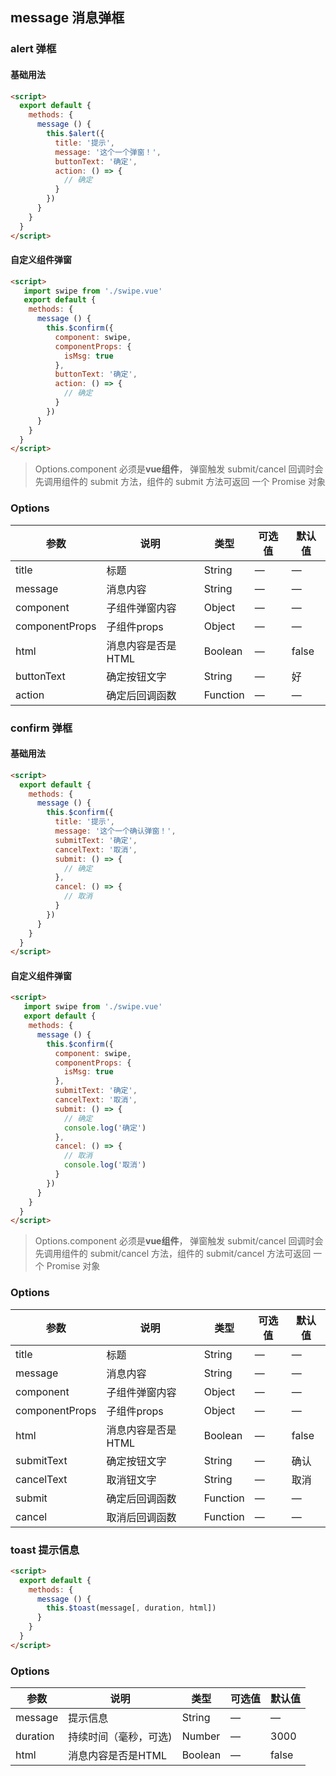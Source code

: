 ## message 消息弹框

### alert 弹框
#### 基础用法
```html
<script>
  export default {
    methods: {
      message () {
        this.$alert({
          title: '提示',
          message: '这个一个弹窗！', 
          buttonText: '确定', 
          action: () => {
            // 确定
          }
        })
      }      
    }
  }
</script>
```
#### 自定义组件弹窗
```html
<script>
   import swipe from './swipe.vue'
   export default {
    methods: {
      message () {
        this.$confirm({
          component: swipe,
          componentProps: {
            isMsg: true
          },
          buttonText: '确定', 
          action: () => {
            // 确定
          }
        })
      }      
    }
  }
</script>
```
> Options.component 必须是**vue组件**， 弹窗触发 submit/cancel
> 回调时会先调用组件的 submit 方法，组件的 submit 方法可返回
> 一个 Promise 对象

### Options
| 参数      | 说明    | 类型      | 可选值       | 默认值   |
|---------- |-------- |---------- |-------------  |-------- |
| title      | 标题       | String  | —            |   —     |
| message    | 消息内容     | String    | —   |  —    |
| component  | 子组件弹窗内容 | Object | —  | — |
| componentProps  | 子组件props | Object | —  | — |
| html       | 消息内容是否是HTML   | Boolean | —  | false |
| buttonText | 确定按钮文字   | String    | — | 好   |
| action     | 确定后回调函数  | Function | —   | —   |



### confirm 弹框
#### 基础用法
```html
<script>
  export default {
    methods: {
      message () {
        this.$confirm({
          title: '提示',
          message: '这个一个确认弹窗！', 
          submitText: '确定', 
          cancelText: '取消', 
          submit: () => {
            // 确定
          },
          cancel: () => {
            // 取消
          }
        })
      }      
    }
  }
</script>
```
#### 自定义组件弹窗
```html
<script>
   import swipe from './swipe.vue'
   export default {
    methods: {
      message () {
        this.$confirm({
          component: swipe,
          componentProps: {
            isMsg: true
          },
          submitText: '确定',
          cancelText: '取消',
          submit: () => {
            // 确定
            console.log('确定')
          },
          cancel: () => {
            // 取消
            console.log('取消')
          }
        })
      }      
    }
  }
</script>
```
> Options.component 必须是**vue组件**， 弹窗触发 submit/cancel
> 回调时会先调用组件的 submit/cancel 方法，组件的 submit/cancel 方法可返回
> 一个 Promise 对象

### Options
| 参数      | 说明    | 类型      | 可选值       | 默认值   |
|---------- |-------- |---------- |-------------  |-------- |
| title      | 标题         | String | —  | — |
| message    | 消息内容         | String | —  | — |
| component  | 子组件弹窗内容 | Object | —  | — |
| componentProps  | 子组件props | Object | —  | — |
| html       | 消息内容是否是HTML   | Boolean | —  | false |
| submitText | 确定按钮文字  | String| —  | 确认 |
| cancelText | 取消钮文字 | String| —  | 取消 |
| submit     | 确定后回调函数 | Function | —  | — |
| cancel     | 取消后回调函数 | Function | —  | — |






### toast 提示信息

```html
<script>
  export default {
    methods: {
      message () {
        this.$toast(message[, duration, html])   
      }      
    }
  }
</script>
```

### Options
| 参数      | 说明    | 类型      | 可选值       | 默认值   |
|---------- |-------- |---------- |-------------  |-------- |
| message    | 提示信息         | String | —  | — |
| duration   | 持续时间（毫秒，可选) | Number | —  | 3000 |
| html       | 消息内容是否是HTML   | Boolean | —  | false |

